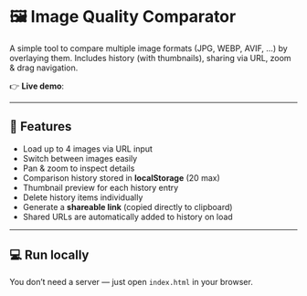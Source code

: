 # 🖼️ Image Quality Comparator

A simple tool to compare multiple image formats (JPG, WEBP, AVIF, …) by overlaying them.
Includes history (with thumbnails), sharing via URL, zoom & drag navigation.

👉 **Live demo**: 

---

## 🚀 Features

- Load up to 4 images via URL input  
- Switch between images easily  
- Pan & zoom to inspect details  
- Comparison history stored in **localStorage** (20 max)  
- Thumbnail preview for each history entry  
- Delete history items individually  
- Generate a **shareable link** (copied directly to clipboard)  
- Shared URLs are automatically added to history on load  

---

## 💻 Run locally

You don’t need a server — just open `index.html` in your browser.